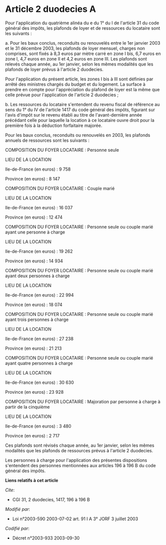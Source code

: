 # Article 2 duodecies A

Pour l'application du quatrième alinéa du e du 1° du I de l'article 31 du code général des impôts, les plafonds de loyer et
de ressources du locataire sont les suivants :

a. Pour les baux conclus, reconduits ou renouvelés entre le 1er janvier 2003 et le 31 décembre 2003, les plafonds de loyer
mensuel, charges non comprises, sont fixés à 8,3 euros par mètre carré en zone I bis, 6,7 euros en zone I, 4,7 euros en zone
II et 4,2 euros en zone III. Les plafonds sont relevés chaque année, au 1er janvier, selon les mêmes modalités que les
plafonds de loyer prévus à l'article 2 duodecies.

Pour l'application du présent article, les zones I bis à III sont définies par arrêté des ministres chargés du budget et du
logement. La surface à prendre en compte pour l'appréciation du plafond de loyer est la même que celle prévue pour
l'application de l'article 2 duodecies ;

b. Les ressources du locataire s'entendent du revenu fiscal de référence au sens du 1° du IV de l'article 1417 du code
général des impôts, figurant sur l'avis d'impôt sur le revenu établi au titre de l'avant-dernière année précédant celle pour
laquelle la location à ce locataire ouvre droit pour la première fois à la déduction forfaitaire majorée.

Pour les baux conclus, reconduits ou renouvelés en 2003, les plafonds annuels de ressources sont les suivants :

COMPOSITION DU FOYER LOCATAIRE : Personne seule

LIEU DE LA LOCATION

Ile-de-France (en euros) : 9 758

Province (en euros) : 8 147 

COMPOSITION DU FOYER LOCATAIRE : Couple marié

LIEU DE LA LOCATION

Ile-de-France (en euros) : 16 037

Province (en euros) : 12 474 

COMPOSITION DU FOYER LOCATAIRE : Personne seule ou couple marié ayant une personne à charge

LIEU DE LA LOCATION

Ile-de-France (en euros) : 19 262

Province (en euros) : 14 934 

COMPOSITION DU FOYER LOCATAIRE : Personne seule ou couple marié ayant deux personnes à charge

LIEU DE LA LOCATION

Ile-de-France (en euros) : 22 994

Province (en euros) : 18 074 

COMPOSITION DU FOYER LOCATAIRE : Personne seule ou couple marié ayant trois personnes à charge

LIEU DE LA LOCATION

Ile-de-France (en euros) : 27 238

Province (en euros) : 21 213 

COMPOSITION DU FOYER LOCATAIRE : Personne seule ou couple marié ayant quatre personnes à charge

LIEU DE LA LOCATION

Ile-de-France (en euros) : 30 630

Province (en euros) : 23 928

COMPOSITION DU FOYER LOCATAIRE : Majoration par personne à charge à partir de la cinquième

LIEU DE LA LOCATION

Ile-de-France (en euros) : 3 480

Province (en euros) : 2 717 

Ces plafonds sont révisés chaque année, au 1er janvier, selon les mêmes modalités que les plafonds de ressources prévus à
l'article 2 duodecies.

Les personnes à charge pour l'application des présentes dispositions s'entendent des personnes mentionnées aux articles 196 à
196 B du code général des impôts.

**Liens relatifs à cet article**

_Cite_:

  - CGI 31, 2 duodecies, 1417, 196 à 196 B

_Modifié par_:

  - Loi n°2003-590 2003-07-02 art. 91 I A 3° JORF 3 juillet 2003

_Codifié par_:

  - Décret n°2003-933 2003-09-30
